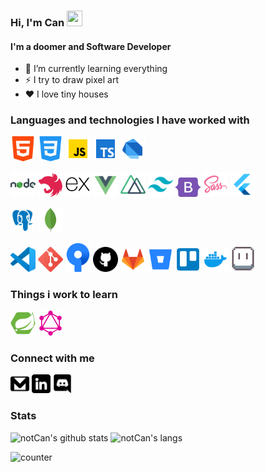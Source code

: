 ### Hi, I'm Can <img src="https://media.giphy.com/media/hvRJCLFzcasrR4ia7z/giphy.gif" width="25px" height="25px">

#### I'm a doomer and Software Developer

- 🌱 I’m currently learning everything
- ⚡ I try to draw pixel art
- ❤️ I love tiny houses

### Languages and technologies I have worked with

[<img alt="candeve | html" width="40px" src="./assets/software/html-5.svg" />][html]
[<img alt="candeve | css" width="40px" src="./assets/software/css-3.svg" />][css]
[<img alt="candeve | javascript" width="40px" src="./assets/software/javascript.svg" />][javascript]
[<img alt="candeve | typescript" width="40px" src="./assets/software/typescript.svg" />][typescript]
[<img alt="candeve | dart" width="40px" src="./assets/software/dart.svg" />][dart]

[<img alt="candeve | nodejs" width="40px" src="./assets/software/nodejs.svg" />][nodejs]
[<img alt="candeve | nestjs" width="40px" src="./assets/software/nestjs.svg" />][nestjs]
[<img alt="candeve | expressjs" width="40px" src="./assets/software/expressjs.png" />][expressjs]
[<img alt="candeve | vuejs" width="40px" src="./assets/software/vuejs.svg" />][vuejs]
[<img alt="candeve | nuxtjs" width="40px" src="./assets/software/nuxtjs.png" />][nuxtjs]
[<img alt="candeve | tailwind" width="40px" src="./assets/software/tailwind.png" />][tailwind]
[<img alt="candeve | bootstrap" width="40px" src="./assets/software/bootstrap-5.svg" />][bootstrap]
[<img alt="candeve | sass" width="40px" src="./assets/software/sass.png" />][sass]
[<img alt="candeve | flutter" width="40px" src="./assets/software/flutter.svg" />][flutter]

[<img alt="candeve | postgre" width="40px" src="./assets/software/postgresql.svg" />][postgre]
[<img alt="candeve | mongo" width="40px" src="./assets/software/mongodb.svg" />][mongo]

[<img alt="candeve | vscode" width="40px" src="./assets/tech/vscode.svg" />][vscode]
[<img alt="candeve | git" width="40px" src="./assets/tech/git.svg" />][git]
[<img alt="candeve | sourcetree" width="40px" src="./assets/tech/sourcetree.svg" />][sourcetree]
[<img alt="candeve | github" width="40px" src="./assets/tech/github.svg" />][github]
[<img alt="candeve | gitlab" width="40px" src="./assets/tech/gitlab.svg" />][gitlab]
[<img alt="candeve | bitbucket" width="40px" src="./assets/tech/bitbucket.svg" />][bitbucket]
[<img alt="candeve | trello" width="40px" src="./assets/tech/trello.svg" />][trello]
[<img alt="candeve | docker" width="40px" src="./assets/tech/docker.svg" />][docker]
[<img alt="candeve | aseprite" width="40px" src="./assets/tech/aseprite.png" />][aseprite]

### Things i work to learn

[<img alt="candeve | springboot" width="40px" src="./assets/software/springboot.svg" />][springboot]
[<img alt="candeve | graphql" width="40px" src="./assets/software/graphql.svg" />][graphql]

### Connect with me

<a target="_blank" href="mailto:devecann@gmail.com"><img alt="candeve | Gmail" width="30px" src="./assets/links/gmail.png" /></a>
[<img alt="candeve | LinkedIn" width="30px" src="./assets/links/linkedin.png" />][linkedin]
[<img alt="candeve | Discord" width="30px" src="./assets/links/discord.png" />][discord]

### Stats

![notCan's github stats](https://github-readme-stats.vercel.app/api?username=notCan&show_icons=true&count_private=true&theme=dark) ![notCan's langs](https://github-readme-stats.vercel.app/api/top-langs/?username=notCan&layout=compact&langs_count=8&theme=dark)

![counter](https://visitor-badge.glitch.me/badge?page_id=notCan.notCan)

[linkedin]: https://linkedin.com/in/candeve
[discord]: https://discord.gg/ER7Cc4VSWQ
[dart]: https://dart.dev
[java]: https://www.java.com
[javascript]: https://www.javascript.com
[typescript]: https://www.typescriptlang.org
[html]: https://www.w3schools.com/html/
[css]: https://www.w3schools.com/css/
[expressjs]: https://expressjs.com/
[flutter]: https://flutter.dev
[nestjs]: https://nestjs.com
[nodejs]: https://nodejs.org
[tailwind]: https://tailwindcss.com/
[bootstrap]: https://getbootstrap.com
[vuejs]: https://vuejs.org
[nuxtjs]: https://nuxtjs.org/
[springboot]: https://spring.io
[sass]: https://sass-lang.com/
[postgre]: https://www.postgresql.org
[mongo]: https://www.mongodb.com
[vscode]: https://code.visualstudio.com
[git]: https://git-scm.com
[sourcetree]: https://www.sourcetreeapp.com
[github]: https://github.com
[gitlab]: https://about.gitlab.com
[bitbucket]: https://bitbucket.org
[aseprite]: https://www.aseprite.org
[docker]: https://www.docker.com
[trello]: https://trello.com
[graphql]: https://graphql.org
